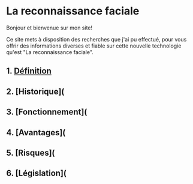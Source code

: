 # La reconnaissance faciale

Bonjour et bienvenue sur mon site! 

Ce site mets à disposition des recherches que j'ai pu effectué, pour vous offrir des informations diverses et fiable sur cette nouvelle technologie qu'est "La reconnaissance faciale". 

## 1. [Définition](https://lisaxwest.github.io/projet-a.o.r.i./definition) 

## 2. [Historique](

## 3. [Fonctionnement](

## 4. [Avantages](

## 5. [Risques](

## 6. [Législation](
